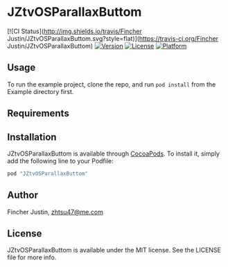 # JZtvOSParallaxButtom

[![CI Status](http://img.shields.io/travis/Fincher Justin/JZtvOSParallaxButtom.svg?style=flat)](https://travis-ci.org/Fincher Justin/JZtvOSParallaxButtom)
[![Version](https://img.shields.io/cocoapods/v/JZtvOSParallaxButtom.svg?style=flat)](http://cocoapods.org/pods/JZtvOSParallaxButtom)
[![License](https://img.shields.io/cocoapods/l/JZtvOSParallaxButtom.svg?style=flat)](http://cocoapods.org/pods/JZtvOSParallaxButtom)
[![Platform](https://img.shields.io/cocoapods/p/JZtvOSParallaxButtom.svg?style=flat)](http://cocoapods.org/pods/JZtvOSParallaxButtom)

## Usage

To run the example project, clone the repo, and run `pod install` from the Example directory first.

## Requirements

## Installation

JZtvOSParallaxButtom is available through [CocoaPods](http://cocoapods.org). To install
it, simply add the following line to your Podfile:

```ruby
pod "JZtvOSParallaxButtom"
```

## Author

Fincher Justin, zhtsu47@me.com

## License

JZtvOSParallaxButtom is available under the MIT license. See the LICENSE file for more info.
